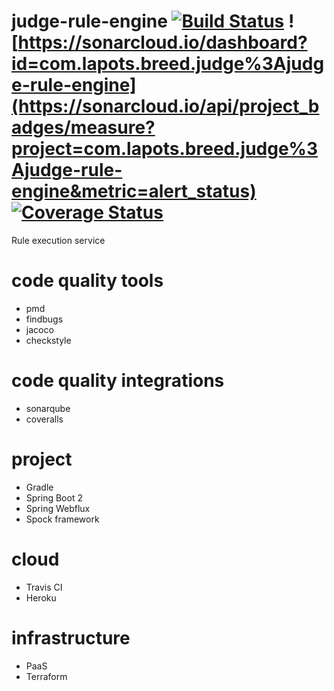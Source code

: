 # judge-rule-engine [![Build Status](https://travis-ci.org/lapots/judge-rule-engine.svg?branch=master)](https://travis-ci.org/lapots/judge-rule-engine) ![https://sonarcloud.io/dashboard?id=com.lapots.breed.judge%3Ajudge-rule-engine](https://sonarcloud.io/api/project_badges/measure?project=com.lapots.breed.judge%3Ajudge-rule-engine&metric=alert_status) [![Coverage Status](https://coveralls.io/repos/github/lapots/judge-rule-engine/badge.svg?branch=master)](https://coveralls.io/github/lapots/judge-rule-engine?branch=master)

Rule execution service

# code quality tools
- pmd
- findbugs
- jacoco
- checkstyle

# code quality integrations
- sonarqube
- coveralls

# project
- Gradle
- Spring Boot 2
- Spring Webflux
- Spock framework

# cloud
- Travis CI
- Heroku

# infrastructure
- PaaS
- Terraform
